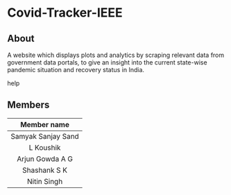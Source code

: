 # Covid-Tracker-IEEE

## About

A website which displays plots and analytics by scraping relevant data from government data portals, to give an insight into the current state-wise pandemic situation and recovery status in India.

help

## Members

| Member name| 
| :------------:|
| Samyak Sanjay Sand| 
| L Koushik|  
| Arjun Gowda A G|
| Shashank S K|
| Nitin Singh|



 



